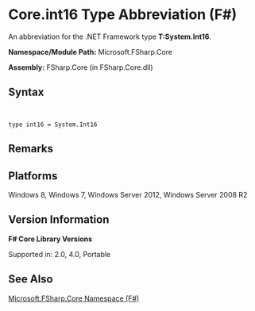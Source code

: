 # Core.int16 Type Abbreviation (F#)

An abbreviation for the .NET Framework type **T:System.Int16**.

**Namespace/Module Path:** Microsoft.FSharp.Core

**Assembly:** FSharp.Core (in FSharp.Core.dll)


## Syntax


```


type int16 = System.Int16

```



## Remarks

## Platforms
Windows 8, Windows 7, Windows Server 2012, Windows Server 2008 R2


## Version Information
**F# Core Library Versions**

Supported in: 2.0, 4.0, Portable




## See Also
[Microsoft.FSharp.Core Namespace &#40;F&#35;&#41;](Microsoft.FSharp.Core+Namespace+%28FSharp%29.md)

